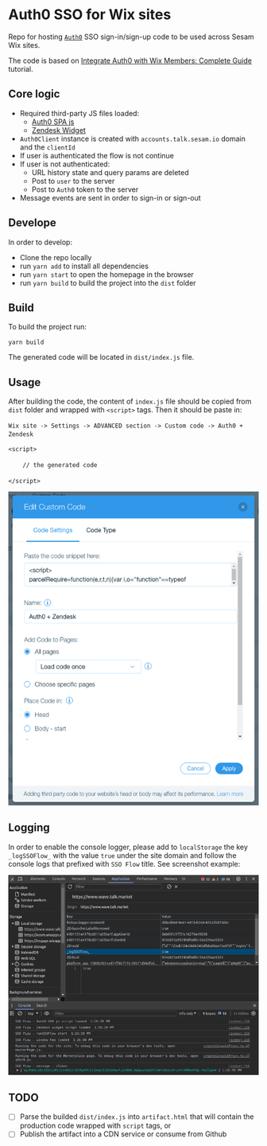 # Auth0 SSO for Wix sites

Repo for hosting [`Auth0`](https://auth0.com) SSO sign-in/sign-up code to be used across Sesam Wix sites.

The code is based on [Integrate Auth0 with Wix Members: Complete Guide](https://forum.wixstudio.com/t/integrate-auth0-with-wix-members-complete-guide/8119) tutorial.

## Core logic

- Required third-party JS files loaded:
    - [Auth0 SPA js](https://static.zdassets.com/ekr/snippet.js?key=eb7f5552-be33-4b0f-a55d-ce9a8a7aa975)
    - [Zendesk Widget](https://cdn.auth0.com/js/auth0-spa-js/2.0/auth0-spa-js.production.js)
- `Auth0Client` instance is created with `accounts.talk.sesam.io` domain and the `clientId`
- If user is authenticated the flow is not continue
- If user is not authenticated:
    - URL history state and query params are deleted
    - Post to `user` to the server 
    - Post to `Auth0` token to the server
- Message events are sent in order to sign-in or sign-out


## Develope

In order to develop:
- Clone the repo locally
- run `yarn add` to install all dependencies
- run `yarn start` to open the homepage in the browser
- run `yarn build` to build the project into the `dist` folder 

## Build

To build the project run:

```
yarn build
```

The generated code will be located in `dist/index.js` file.

## Usage

After building the code, the content of `index.js` file should be copied from `dist` folder and wrapped with `<script>` tags. Then it should be paste in:

`Wix site -> Settings -> ADVANCED section -> Custom code -> Auth0 + Zendesk`

```
<script>

    // the generated code

</script>
```

![Alt text](<src/assets//custom-code-example.png>)


## Logging

In order to enable the console logger, please add to `localStorage` the key `_logSSOFlow_` with the value `true` under the site domain and follow the console logs that prefixed with `SSO Flow` title. See screenshot example:


![Alt text](<src/assets/logger-example.png>)

## TODO
* [ ] Parse the builded `dist/index.js` into `artifact.html` that will contain the production code wrapped with `script` tags, or
* [ ] Publish the artifact into a CDN service or consume from Github